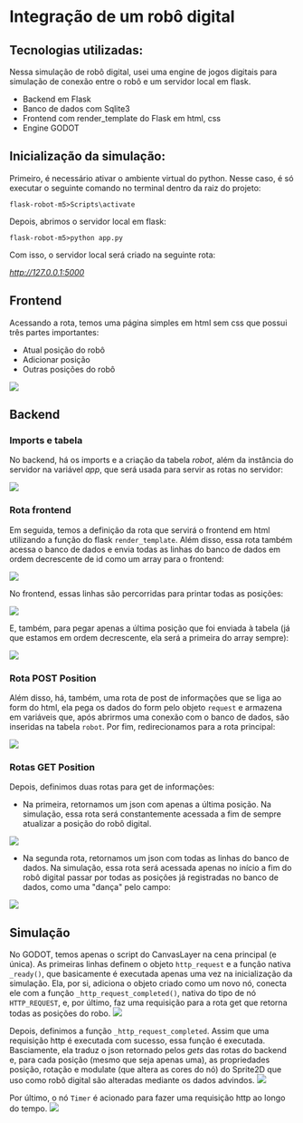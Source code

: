 # Integração de um robô digital

## Tecnologias utilizadas:
Nessa simulação de robô digital, usei uma engine de jogos digitais para simulação de conexão entre o robô e um servidor local em flask.
* Backend em Flask
* Banco de dados com Sqlite3
* Frontend com render_template do Flask em html, css
* Engine GODOT

## Inicialização da simulação:
Primeiro, é necessário ativar o ambiente virtual do python. Nesse caso, é só executar o seguinte comando no terminal dentro da raiz do projeto:

`flask-robot-m5>Scripts\activate`

Depois, abrimos o servidor local em flask:

`flask-robot-m5>python app.py`

Com isso, o servidor local será criado na seguinte rota:

*http://127.0.0.1:5000*

## Frontend
Acessando a rota, temos uma página simples em html sem css que possui três partes importantes:
* Atual posição do robô
* Adicionar posição
* Outras posições do robô
<img src="./public/frontend.png"/>

## Backend

### Imports e tabela
No backend, há os imports e a criação da tabela *robot*, além da instância do servidor na variável *app*, que será usada para servir as rotas no servidor:

<img src="./public/backenc_imports_table.png">

### Rota frontend
Em seguida, temos a definição da rota que servirá o frontend em html utilizando a função do flask `render_template`. Além disso, essa rota também acessa o banco de dados e envia todas as linhas do banco de dados em ordem decrescente de id como um array para o frontend:

<img src="./public/backend_route_render_template.png">

No frontend, essas linhas são percorridas para printar todas as posições:

<img src="./public/frontend_other_positions.png">

E, também, para pegar apenas a última posição que foi enviada à tabela (já que estamos em ordem decrescente, ela será a primeira do array sempre):

<img src="./public/frontend_last_position.png">

### Rota POST Position
Além disso, há, também, uma rota de post de informações que se liga ao form do html, ela pega os dados do form pelo objeto `request` e armazena em variáveis que, após abrirmos uma conexão com o banco de dados, são inseridas na tabela `robot`. Por fim, redirecionamos para a rota principal:

<img src="./public/backend_set_position_post.png">

### Rotas GET Position
Depois, definimos duas rotas para get de informações:
* Na primeira, retornamos um json com apenas a última posição. Na simulação, essa rota será constantemente acessada a fim de sempre atualizar a posição do robô digital.
<img src="./public/backend_last_position_return.png">

* Na segunda rota, retornamos um json com todas as linhas do banco de dados. Na simulação, essa rota será acessada apenas no início a fim do robô digital passar por todas as posições já registradas no banco de dados, como uma "dança" pelo campo:
<img src="./public/backend_all_positions_return.png">

## Simulação

No GODOT, temos apenas o script do CanvasLayer na cena principal (e única). As primeiras linhas definem o objeto `http_request` e a função nativa `_ready()`, que basicamente é executada apenas uma vez na inicialização da simulação. Ela, por si, adiciona o objeto criado como um novo nó, conecta ele com a função `_http_request_completed()`, nativa do tipo de nó `HTTP_REQUEST`, e, por último, faz uma requisição para a rota get que retorna todas as posições do robo.
<img src="./public/godot_ready_func.png">

Depois, definimos a função `_http_request_completed`. Assim que uma requisição http é executada com sucesso, essa função é executada. Basciamente, ela traduz o json retornado pelos *gets* das rotas do backend e, para cada posição (mesmo que seja apenas uma), as propriedades posição, rotação e modulate (que altera as cores do nó) do Sprite2D que uso como robô digital são alteradas mediante os dados advindos.
<img src="./public/godot_http_request_completed.png">

Por último, o nó `Timer` é acionado para fazer uma requisição http ao longo do tempo.
<img src="./public/godot_timer_timout.png">